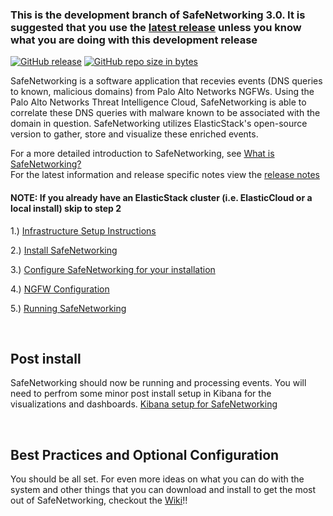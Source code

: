 ### This is the development branch of SafeNetworking 3.0.  It is suggested that you use the [latest release](https://github.com/PaloAltoNetworks/safe-networking/releases) unless you know what you are doing with this development release
[![GitHub release](https://img.shields.io/github/release/PaloAltoNetworks/safe-networking.svg?style=for-the-badge)](https://github.com/PaloAltoNetworks/safe-networking/releases)
[![GitHub repo size in bytes](https://img.shields.io/github/repo-size/badges/shields.svg?style=for-the-badge)](https://github.com/PaloAltoNetworks/safe-networking)

SafeNetworking is a software application that recevies events (DNS queries to known, malicious domains) from Palo Alto Networks NGFWs.  Using the Palo Alto Networks Threat Intelligence Cloud, SafeNetworking is able to correlate these DNS queries with malware known to be associated with the domain in question.  SafeNetworking utilizes ElasticStack's open-source version to gather, store and visualize these enriched events.

For a more detailed introduction to SafeNetworking, see [What is SafeNetworking?](https://github.com/PaloAltoNetworks/safe-networking/wiki/What-is-SafeNetworking%3F)<br/>
For the latest information and release specific notes view the [release notes](docs/release-notes.md)

#### NOTE: If you already have an ElasticStack cluster (i.e. ElasticCloud or a local install) skip to step 2
1.) [Infrastructure Setup Instructions](https://github.com/PaloAltoNetworks/safe-networking/wiki/Infrastructure-Setup)

2.) [Install SafeNetworking](https://github.com/PaloAltoNetworks/safe-networking/wiki/Installing-the-SafeNetworking-Software)

3.) [Configure SafeNetworking for your installation](https://github.com/PaloAltoNetworks/safe-networking/wiki/Configuring-SafeNetworking)

4.) [NGFW Configuration](https://github.com/PaloAltoNetworks/safe-networking/wiki/Home#config-ngfw)

5.) [Running SafeNetworking](https://github.com/PaloAltoNetworks/safe-networking/wiki/Running-SafeNetworking)

<br/>

## Post install
SafeNetworking should now be running and processing events.  You will need to perfrom some minor post install setup in Kibana for the visualizations and dashboards.
[Kibana setup for SafeNetworking](https://github.com/PaloAltoNetworks/safe-networking/wiki/Kibana-post-install-setup)

<br/>

## Best Practices and Optional Configuration
You should be all set.  For even more ideas on what you can do with the system and other things that you can download and install to get the most out of SafeNetworking, checkout the [Wiki](https://github.com/PaloAltoNetworks/safe-networking/wiki)!!

